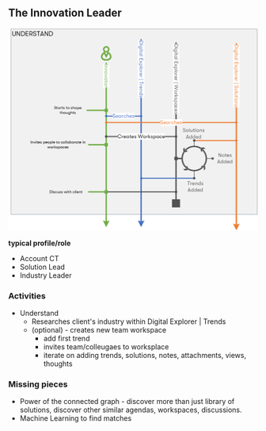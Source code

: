 ## The Innovation Leader

![trendSpotter](images/Understand.png)


**typical profile/role**
* Account CT
* Solution Lead
* Industry Leader

### Activities

* Understand
    * Researches client's industry within Digital Explorer | Trends
    * (optional) - creates new team workspace
        * add first trend
        * invites team/colleugaes to worksplace
        * iterate on adding trends, solutions, notes, attachments, views, thoughts

### Missing pieces
* Power of the connected graph - discover more than just library of solutions, discover other similar agendas, workspaces, discussions.
* Machine Learning to find matches
